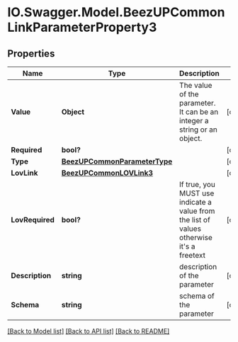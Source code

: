 # IO.Swagger.Model.BeezUPCommonLinkParameterProperty3
## Properties

Name | Type | Description | Notes
------------ | ------------- | ------------- | -------------
**Value** | **Object** | The value of the parameter. It can be an integer a string or an object. | [optional] 
**Required** | **bool?** |  | [optional] 
**Type** | [**BeezUPCommonParameterType**](BeezUPCommonParameterType.md) |  | [optional] 
**LovLink** | [**BeezUPCommonLOVLink3**](BeezUPCommonLOVLink3.md) |  | [optional] 
**LovRequired** | **bool?** | If true, you MUST use indicate a value from the list of values otherwise it&#39;s a freetext | [optional] 
**Description** | **string** | description of the parameter | [optional] 
**Schema** | **string** | schema of the parameter | [optional] 

[[Back to Model list]](../README.md#documentation-for-models) [[Back to API list]](../README.md#documentation-for-api-endpoints) [[Back to README]](../README.md)

